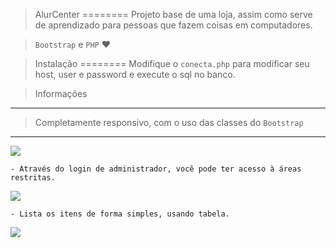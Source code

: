 
> AlurCenter
========
> Projeto base de uma loja, assim como serve de aprendizado para pessoas que fazem coisas em computadores. 

> `Bootstrap` e `PHP` :heart:

> Instalação
========
> Modifique o `conecta.php` para modificar seu host, user e password e execute o sql no banco.

> Informações
----
  > Completamente responsivo, com o uso das classes do `Bootstrap`
  -----------------------
![](https://raw.githubusercontent.com/VictorVoid/loja-alur/master/printscreen/responsive-alurCenter01.png)


    - Através do login de administrador, você pode ter acesso à áreas restritas.
![](https://raw.githubusercontent.com/VictorVoid/loja-alur/master/printscreen/responsive-alurCenter05.png)


    - Lista os itens de forma simples, usando tabela. 
![](https://raw.githubusercontent.com/VictorVoid/loja-alur/master/printscreen/responsive-alurCenter03.png)
